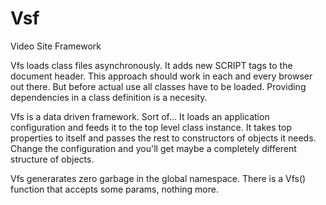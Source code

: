 Vsf
===

Video Site Framework

Vfs loads class files asynchronously. It adds new SCRIPT tags to the document header. This approach should work in each and every browser out there. But before actual use all classes have to be loaded. Providing dependencies in a class definition is a necesity.

Vfs is a data driven framework. Sort of... It loads an application configuration and feeds it to the top level class instance. It takes top properties to itself and passes the rest to constructors of objects it needs. Change the configuration and you'll get maybe a completely different structure of objects.

Vfs generarates zero garbage in the global namespace. There is a Vfs() function that accepts some params, nothing more.
